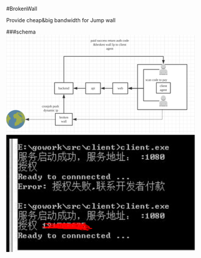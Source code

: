 #BrokenWall

Provide cheap&big bandwidth for Jump wall

###schema
![schema](https://github.com/jinjin123/BrokenWall/blob/master/one.png)
![schema](https://github.com/jinjin123/BrokenWall/blob/master/two.png)
